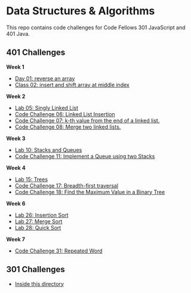 # Data Structures & Algorithms
This repo contains code challenges for Code Fellows 301 JavaScript and 401 Java.

## 401 Challenges
**Week 1**
- [Day 01: reverse an array]()
- [Class 02: insert and shift array at middle index](./code-challenges/401/readmes/arrayShift.md)

**Week 2**
- [Lab 05: Singly Linked List](./code-challenges/401/readmes/linkedList.md)
- [Code Challenge 06: Linked List Insertion](./code-challenges/401/readmes/linkedListInsertions.md)
- [Code Challenge 07: k-th value from the end of a linked list.](./code-challenges/401/readmes/linkedListKValFromEnd.md)
- [Code Challenge 08: Merge two linked lists.](./code-challenges/401/readmes/mergeLinkedLists.md)

**Week 3**
- [Lab 10: Stacks and Queues](./code-challenges/401/readmes/stacksAndQueues.md)
- [Code Challenge 11: Implement a Queue using two Stacks](./code-challenges/401/readmes/queueWithStacks.md)

**Week 4**
- [Lab 15: Trees](./code-challenges/401/readmes/binarySearchTree.md)
- [Code Challenge 17: Breadth-first traversal](./code-challenges/401/readmes/breadthFirst.md)
- [Code Challenge 18: Find the Maximum Value in a Binary Tree](./code-challenges/401/readmes/findMaxBinaryTree.md)

**Week 6**
- [Lab 26: Insertion Sort](./code-challenges/401/readmes/insertionSort.md)
- [Lab 27: Merge Sort](./code-challenges/401/readmes/mergeSort.md)
- [Lab 28: Quick Sort](./code-challenges/401/readmes/quickSort.md)

**Week 7**
- [Code Challenge 31: Repeated Word](./code-challenges/401/readmes/repeatedWord.md)

## 301 Challenges
- [Inside this directory](./code-challenges/301)
